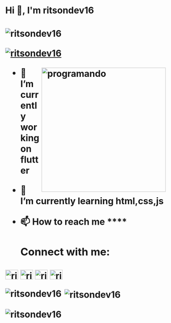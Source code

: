 <h1>Hi 👋, I'm ritsondev16<h1/>
<p align="left"> <img src="https://komarev.com/ghpvc/?username=ritsondev16&label=Profile%20views&color=0e75b6&style=flat" alt="ritsondev16" /> </p>

<p align="left"> <a href="https://github.com/ryo-ma/github-profile-trophy"><img src="https://github-profile-trophy.vercel.app/?username=ritsondev16" alt="ritsondev16" /></a> </p>

<img align="right" alt="programando" width="390" src="https://media0.giphy.com/media/SWoSkN6DxTszqIKEqv/giphy.gif?cid=ecf05e47phy9qhii24fp6yq41v50gwr6dazpxui3nqjplr7p&ep=v1_gifs_related&rid=giphy.gif&ct=g">

  - 🔭 I’m currently working on **flutter**

- 🌱 I’m currently learning **html,css,js**

- 📫 How to reach me ****
  
  <h3 align="left">Connect with me:</h3>

  <p align="left">
<a href="https://www.linkedin.com/in/ronaldo-mona-170891246/" target="blank"><img align="center" src="https://raw.githubusercontent.com/rahuldkjain/github-profile-readme-generator/master/src/images/icons/Social/linked-in-alt.svg" alt="ritsondev16-LINKED-IN" height="30" width="40" /></a>
<a href="https://www.facebook.com/ritsondop" target="blank"><img align="center" src="https://raw.githubusercontent.com/rahuldkjain/github-profile-readme-generator/master/src/images/icons/Social/facebook.svg" alt="ritsondev16" height="30" width="40" /></a>
<a href="https://www.instagram.com/ritsondev/" target="blank"><img align="center" src="https://raw.githubusercontent.com/rahuldkjain/github-profile-readme-generator/master/src/images/icons/Social/instagram.svg" alt="ritsondev16-INSTAGRAM" height="30" width="40" /></a>
<a href="https://www.youtube.com/channel/UCSgzZg05KWt66pLCGg-NwBg" target="blank"><img align="center" src="https://raw.githubusercontent.com/rahuldkjain/github-profile-readme-generator/master/src/images/icons/Social/youtube.svg" alt="ritsondev16" height="30" width="40" /></a>
</p>


  <p><img align="left" src="https://github-readme-stats.vercel.app/api/top-langs?username=ritsondev16&show_icons=true&locale=en&layout=compact" alt="ritsondev16" /></p>

<p>&nbsp;<img align="center" src="https://github-readme-stats.vercel.app/api?username=ritsondev16&show_icons=true&locale=en" alt="ritsondev16" /></p>

<p><img align="center" src="https://github-readme-streak-stats.herokuapp.com/?user=ritsondev16&" alt="ritsondev16"></p>
